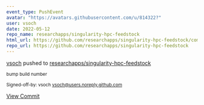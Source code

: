 ```yaml
---
event_type: PushEvent
avatar: "https://avatars.githubusercontent.com/u/814322?"
user: vsoch
date: 2022-05-12
repo_name: researchapps/singularity-hpc-feedstock
html_url: https://github.com/researchapps/singularity-hpc-feedstock/commit/6e2fe5b0e6dc94109a1b2fa1ec5fe1f0aace16f2
repo_url: https://github.com/researchapps/singularity-hpc-feedstock
---
```


<a href='https://github.com/vsoch' target='_blank'>vsoch</a> pushed to <a href='https://github.com/researchapps/singularity-hpc-feedstock' target='_blank'>researchapps/singularity-hpc-feedstock</a>

<small>bump build number

Signed-off-by: vsoch <vsoch@users.noreply.github.com></small>

<a href='https://github.com/researchapps/singularity-hpc-feedstock/commit/6e2fe5b0e6dc94109a1b2fa1ec5fe1f0aace16f2' target='_blank'>View Commit</a>